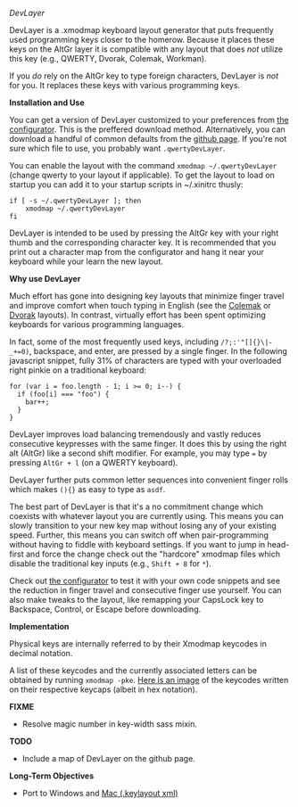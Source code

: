 *DevLayer*

DevLayer is a .xmodmap keyboard layout generator that puts frequently used programming keys closer to the homerow. Because it places these keys on the AltGr layer it is compatible with any layout that does *not* utilize this key (e.g., QWERTY, Dvorak, Colemak, Workman). 

If you *do* rely on the AltGr key to type foreign characters, DevLayer is *not* for you. It replaces these keys with various programming keys.


**Installation and Use**

You can get a version of DevLayer customized to your preferences from [the configurator](#). This is the preffered download method. Alternatively, you can download a handful of common defaults from the [github page](http://github.com/hbaughman/DevLayer). If you're not sure which file to use, you probably want `.qwertyDevLayer`.

You can enable the layout with the command `xmodmap ~/.qwertyDevLayer` (change qwerty to your layout if applicable). To get the layout to load on startup you can add it to your startup scripts in ~/.xinitrc thusly:

    if [ -s ~/.qwertyDevLayer ]; then
        xmodmap ~/.qwertyDevLayer
    fi

DevLayer is intended to be used by pressing the AltGr key with your right thumb and the corresponding character key. It is recommended that you print out a character map from the configurator and hang it near your keyboard while your learn the new layout.


**Why use DevLayer**

Much effort has gone into designing key layouts that minimize finger travel and improve comfort when touch typing in English (see the [Colemak](http://www.colemak.com/) or [Dvorak](http://en.wikipedia.org/wiki/Dvorak_Simplified_Keyboard) layouts). In contrast, virtually effort has been spent optimizing keyboards for various programming languages.

In fact, some of the most frequently used keys, including `/?;:'"[]{}\|-_+=0)`, backspace, and enter, are pressed by a single finger. In the following javascript snippet, fully 31% of characters are typed with your overloaded right pinkie on a traditional keyboard:

    for (var i = foo.length - 1; i >= 0; i--) {
      if (foo[i] === "foo") { 
        bar++;
      }
    }

DevLayer improves load balancing tremendously and vastly reduces consecutive keypresses with the same finger. It does this by using the right alt (AltGr) like a second shift modifier. For example, you may type `=` by pressing `AltGr + l` (on a QWERTY keyboard).

DevLayer further puts common letter sequences into convenient finger rolls which makes  `(){}` as easy to type as `asdf`.

The best part of DevLayer is that it's a no commitment change which coexists with whatever layout you are currently using. This means you can slowly transition to your new key map without losing any of your existing speed. Further, this means you can switch off when pair-programming without having to fiddle with keyboard settings. If you want to jump in head-first and force the change check out the "hardcore" xmodmap files which disable the traditional key inputs (e.g., `Shift + 8` for `*`).

Check out [the configurator](#) to test it with your own code snippets and see the reduction in finger travel and consecutive finger use yourself. You can also make tweaks to the layout, like remapping your CapsLock key to Backspace, Control, or Escape before downloading.


**Implementation**

Physical keys are internally referred to by their Xmodmap keycodes in decimal notation. 

A list of these keycodes and the currently associated letters can be obtained by running `xmodmap -pke`. [Here is an image](http://screenshots.debian.net/screenshots/x/xkeycaps/325_large.png) of the keycodes written on their respective keycaps (albeit in hex notation).


**FIXME**

* Resolve magic number in key-width sass mixin.


**TODO**

* Include a map of DevLayer on the github page.


**Long-Term Objectives**

* Port to Windows and [Mac (.keylayout xml)](https://superuser.com/questions/665494/how-to-make-a-custom-keyboard-layout-in-macos)